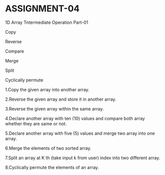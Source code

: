 # ASSIGNMENT-04

1D Array Tntermediate Operation Part-01

Copy

Reverse

Compare

Merge

Split

Cyclically permute

1.Copy the given array into another array.

2.Reverse the given array and store it in another array.
   
3.Reverse the given array  within the same array.
   
4.Declare another array with ten (10) values and compare both array whether they are same or not.
    
5.Declare another array with five (5) values and merge two array into one array.
   
6.Merge the elements of two sorted array.
    
7.Split an array at K th (take input k from user) index into two different array.
    
8.Cyclically permute the elements of an array.
    
